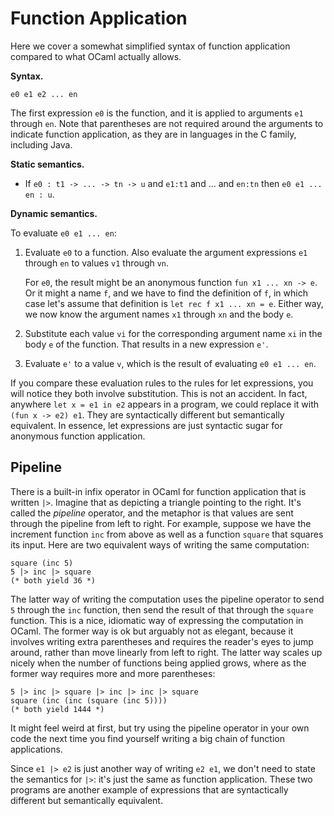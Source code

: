 # Function Application

Here we cover a somewhat simplified syntax of function application
compared to what OCaml actually allows.

**Syntax.** 
```
e0 e1 e2 ... en
```
The first expression `e0` is the function, and it is applied to
arguments `e1` through `en`.  Note that parentheses are not required
around the arguments to indicate function application, as they are in 
languages in the C family, including Java.

**Static semantics.**

* If `e0 : t1 -> ... -> tn -> u` and `e1:t1` and ... and `en:tn`
  then `e0 e1 ... en : u`.
  
**Dynamic semantics.**

To evaluate `e0 e1 ... en`:

1. Evaluate `e0` to a function.  Also evaluate the argument expressions `e1` through `en` 
   to values `v1` through `vn`.

   For `e0`, the result might be an anonymous function `fun x1 ... xn ->
   e`.  Or it might a name `f`, and we have to find the definition of
   `f`, in which case let's assume that definition is `let rec f x1 ...
   xn = e`.  Either way, we now know the argument names `x1` through
   `xn` and the body `e`.

2. Substitute each value `vi` for the corresponding argument name `xi` in the
   body `e` of the function.  That results in a new expression `e'`.
   
3. Evaluate `e'` to a value `v`, which is the result of evaluating `e0 e1 ... en`.

If you compare these evaluation rules to the rules for let expressions,
you will notice they both involve substitution.  This is not an accident.
In fact, anywhere `let x = e1 in e2` appears in a program, we could replace
it with `(fun x -> e2) e1`.  They are syntactically different but semantically
equivalent.  In essence, let expressions are just syntactic
sugar for anonymous function application. 

## Pipeline

There is a built-in infix operator in OCaml for function application that 
is written `|>`.  Imagine that as depicting a triangle pointing to the 
right.  It's called the *pipeline* operator, and the metaphor is that 
values are sent through the pipeline from left to right.  For example,
suppose we have the increment function `inc` from above as well as
a function `square` that squares its input.  Here are two equivalent 
ways of writing the same computation:
```
square (inc 5)
5 |> inc |> square
(* both yield 36 *)
```
The latter way of writing the computation uses the pipeline operator to
send `5` through the `inc` function, then send the result of that
through the `square` function.  This is a nice, idiomatic way of
expressing the computation in OCaml.  The former way is ok but arguably
not as elegant, because it involves writing extra parentheses and
requires the reader's eyes to jump around, rather than move linearly
from left to right.  The latter way scales up nicely when the number
of functions being applied grows, where as the former way requires
more and more parentheses:
```
5 |> inc |> square |> inc |> inc |> square  
square (inc (inc (square (inc 5))))
(* both yield 1444 *)
```
It might feel weird at first, but try using the pipeline operator
in your own code the next time you find yourself writing a big
chain of function applications.

Since `e1 |> e2` is just another way of writing `e2 e1`, we don't need
to state the semantics for `|>`:  it's just the same as function application.
These two programs are another example of expressions 
that are syntactically different but semantically equivalent.